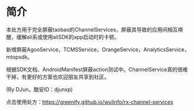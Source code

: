 # 简介

本处方用于完全屏蔽taobao的ChannelServices，屏蔽其导致的应用间相互唤醒，缓解ali系或使用aliSDK的app启动时的卡顿。 

新增屏蔽AgooService，TCMSService，OrangeService，AnalyticsService，mtopsdk。 

根据SDK文档、AndroidManifest屏蔽action测试中。ChannelService真的很难干掉，有更好的方案也欢迎朋友共享到社区。

(By DJun，酷安ID：djunxp)

点击使用处方：https://greenify.github.io/wulinfo/rx-channel-services
